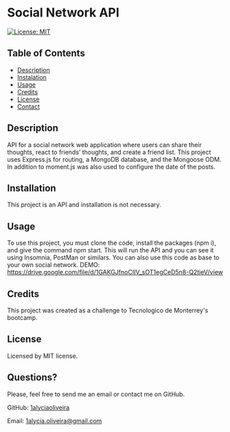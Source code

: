 # Social Network API

[![License: MIT](https://img.shields.io/badge/License-MIT-yellow.svg)](https://opensource.org/licenses/MIT)
  
## Table of Contents
* [Description](#description)
* [Instalation](#instalation)
* [Usage](#usage)
* [Credits](#credits)
* [License](#license)
* [Contact](#contact)

## Description
 API for a social network web application where users can share their thoughts, react to friends’ thoughts, and create a friend list. This project uses Express.js for routing, a MongoDB database, and the Mongoose ODM. In addition to moment.js was also used to configure the date of the posts.

## Installation
This project is an API and installation is not necessary.

## Usage
To use this project, you must clone the code, install the packages (npm i), and give the command npm start. This will run the API and you can see it using Insomnia, PostMan or similars. You can also use this code as base to your own social network.
DEMO: https://drive.google.com/file/d/1GAKGJfnoCIIV_sOT1egCeD5n8-Q2tieV/view

## Credits
This project was created as a challenge to Tecnologico de Monterrey's bootcamp.

## License
Licensed by MIT license.

## Questions?
Please, feel free to send me an email or contact me on GitHub.

GitHub: [1alyciaoliveira](https://github.com/1alyciaoliveira)

Email: 1alycia.oliveira@gmail.com
